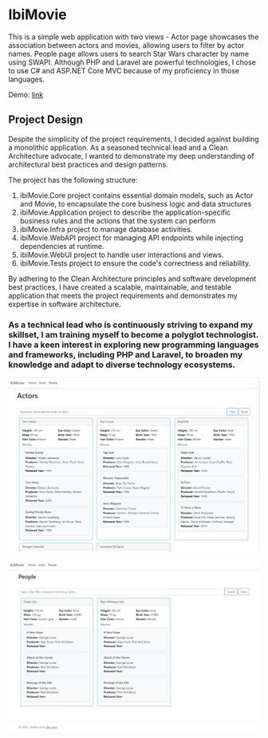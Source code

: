 # IbiMovie

This is a simple web application with two views - Actor page showcases the association between actors and movies, allowing users to filter by actor names. People page allows users to search Star Wars character by name using SWAPI. Although PHP and Laravel are powerful technologies, I chose to use C# and ASP.NET Core MVC because of my proficiency in those languages.

Demo: [link](http://ibimoive.trimation.group)

## Project Design

Despite the simplicity of the project requirements, I decided against building a monolithic application. As a seasoned technical lead and a Clean Architecture advocate, I wanted to demonstrate my deep understanding of architectural best practices and design patterns.

The project has the following structure:

1. ibiMovie.Core project contains essential domain models, such as Actor and Movie, to encapsulate the core business logic and data structures
2. ibiMovie.Application project to describe the application-specific business rules and the actions that the system can perform
3. ibiMovie.Infra project to manage database activities.
4. ibiMovie.WebAPI project for managing API endpoints while injecting dependencies at runtime.
5. ibiMovie.WebUI project to handle user interactions and views.
6. ibiMovie.Tests project to ensure the code's correctness and reliability.

By adhering to the Clean Architecture principles and software development best practices, I have created a scalable, maintainable, and testable application that meets the project requirements and demonstrates my expertise in software architecture.

### As a technical lead who is continuously striving to expand my skillset, I am training myself to become a polyglot technologist. I have a keen interest in exploring new programming languages and frameworks, including PHP and Laravel, to broaden my knowledge and adapt to diverse technology ecosystems.

![demo-screenshot1](./demo_screenshot_1.jpg)

![demo-screenshot2](./demo_screenshot_2.jpg)
